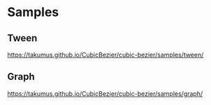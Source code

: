 # Samples
## Tween
<https://takumus.github.io/CubicBezier/cubic-bezier/samples/tween/>
## Graph
<https://takumus.github.io/CubicBezier/cubic-bezier/samples/graph/>
